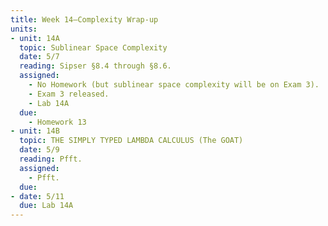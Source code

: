 ```yaml
---
title: Week 14—Complexity Wrap-up
units:
- unit: 14A
  topic: Sublinear Space Complexity
  date: 5/7
  reading: Sipser §8.4 through §8.6.
  assigned: 
    - No Homework (but sublinear space complexity will be on Exam 3).
    - Exam 3 released.
    - Lab 14A
  due:
    - Homework 13
- unit: 14B
  topic: THE SIMPLY TYPED LAMBDA CALCULUS (The GOAT)
  date: 5/9
  reading: Pfft.
  assigned: 
    - Pfft.
  due: 
- date: 5/11
  due: Lab 14A
---
```

